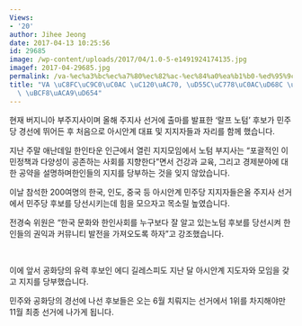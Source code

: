 ```yaml
---
Views:
- '20'
author: Jihee Jeong
date: 2017-04-13 10:25:56
id: 29685
image: /wp-content/uploads/2017/04/1.0-5-e1491924174135.jpg
imagef: 2017-04-29685.jpg
permalink: /va-%ec%a3%bc%ec%a7%80%ec%82%ac-%ec%84%a0%ea%b1%b0-%ed%95%9c%ec%9d%b8%ec%82%ac%ed%9a%8c-%ea%b3%b5%eb%9e%b5-%eb%b3%b8%ea%b2%a9%ed%99%94/
title: "VA \uC8FC\uC9C0\uC0AC \uC120\uAC70, \uD55C\uC778\uC0AC\uD68C \uACF5\uB7B5\
  \ \uBCF8\uACA9\uD654"
---
```


현재 버지니아 부주지사이며 올해 주지사 선거에 출마를 발표한 ‘랄프 노텀’ 후보가 민주당 경선에 뛰어든 후 처음으로 아시안계 대표 및 지지자들과 자리를 함께 했습니다.

지난 주말 애난데일 한인타운 인근에서 열린 지지모임에서 노텀 부지사는 “포괄적인 이민정책과 다양성이 공존하는 사회를 지향한다”면서 건강과 교육, 그리고 경제분야에 대한 공약을 설명하며한인들의 지지를 당부하는 것을 잊지 않았습니다.

이날 참석한 200여명의 한국, 인도, 중국 등 아시안계 민주당 지지자들은올 주지사 선거에서 민주당 후보를 당선시키는데 힘을 모으자고 목소릴 높였습니다.

전경숙 위원은 “한국 문화와 한인사회를 누구보다 잘 알고 있는노텀 후보를 당선시켜 한인들의 권익과 커뮤니티 발전을 가져오도록 하자”고 강조했습니다.

&nbsp;

이에 앞서 공화당의 유력 후보인 에디 길레스피도 지난 달 아시안계 지도자와 모임을 갖고 지지를 당부했습니다.

민주와 공화당의 경선에 나선 후보들은 오는 6월 치뤄지는 선거에서 1위를 차지해야만 11월 최종 선거에 나가게 됩니다.